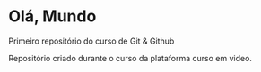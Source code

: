 # Olá, Mundo
 Primeiro repositório do curso de Git & Github

Repositório criado durante o curso da plataforma curso em video.